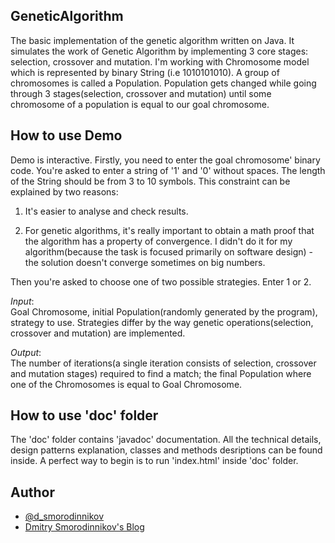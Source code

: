 ## GeneticAlgorithm
The basic implementation of the genetic algorithm written on Java. It simulates the work of Genetic Algorithm by implementing 3 core stages: selection, crossover and mutation. I'm working with Chromosome model which is represented by binary String (i.e 1010101010). A group of chromosomes is called a Population. Population gets changed while going through 3 stages(selection, crossover and mutation) until some chromosome of a population is equal to our goal chromosome. 

## How to use Demo
Demo is interactive. Firstly, you need to enter the goal chromosome' binary code. You're asked to enter a  string of '1' and '0' without spaces. The length of the String should be from 3 to 10 symbols. This constraint can be explained by two reasons:
<ol>
    <li> It's easier to analyse and check results. </li><p/>
   <li> For genetic algorithms, it's really important to obtain a math proof that the algorithm has a property of convergence. I didn't do it for my algorithm(because the task is focused primarily on software design) - the solution doesn't converge sometimes on big numbers.</li><p/>
</ol>
Then you're asked to choose one of two possible strategies. Enter 1 or 2.

*Input*:      
       Goal Chromosome, initial Population(randomly generated by the program), strategy to use. Strategies differ by the way genetic operations(selection, crossover and mutation) are implemented.    
          
*Output*:      
       The number of iterations(a single iteration consists of selection, crossover and mutation stages) required to find a match; the final Population where one of the Chromosomes is equal to Goal Chromosome.  


## How to use 'doc' folder

The 'doc' folder contains 'javadoc' documentation. All the technical details, design patterns explanation, classes and methods desriptions can be found inside. A perfect way to begin is to run 'index.html' inside 'doc' folder.


## Author

* [@d_smorodinnikov](https://twitter.com/d_smorodinnikov) <br/>
* [Dmitry Smorodinnikov's Blog](http://smorodinnikov.com/)<br/>
